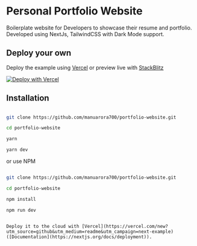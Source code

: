 # Personal Portfolio Website

Boilerplate website for Developers to showcase their resume and
portfolio.
Developed using NextJs, TailwindCSS with Dark Mode support.

## Deploy your own

Deploy the example using [Vercel](https://vercel.com?utm_source=github&utm_medium=readme&utm_campaign=next-example) or preview live with [StackBlitz](https://stackblitz.com/github/vercel/next.js/tree/canary/examples/with-tailwindcss)

[![Deploy with Vercel](https://vercel.com/button)](https://vercel.com/new/git/external?repository-url=https://github.com/vercel/next.js/tree/canary/examples/with-tailwindcss&project-name=with-tailwindcss&repository-name=with-tailwindcss)

## Installation

```bash

git clone https://github.com/manuarora700/portfolio-website.git

cd portfolio-website

yarn

yarn dev

```

or use NPM

```bash

git clone https://github.com/manuarora700/portfolio-website.git

cd portfolio-website

npm install

npm run dev

```
```

Deploy it to the cloud with [Vercel](https://vercel.com/new?utm_source=github&utm_medium=readme&utm_campaign=next-example) ([Documentation](https://nextjs.org/docs/deployment)).
